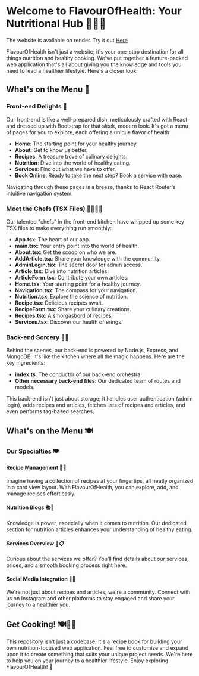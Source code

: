 # Welcome to FlavourOfHealth: Your Nutritional Hub 🍏🥦🍳
The website is available on render. Try it out [Here](https://flavourofhealth.onrender.com/recipes)

FlavourOfHealth isn't just a website; it's your one-stop destination for all things nutrition and healthy cooking. We've put together a feature-packed web application that's all about giving you the knowledge and tools you need to lead a healthier lifestyle. Here's a closer look:

## What's on the Menu 📜

### Front-end Delights 🌟

Our front-end is like a well-prepared dish, meticulously crafted with React and dressed up with Bootstrap for that sleek, modern look. It's got a menu of pages for you to explore, each offering a unique flavor of health:

- **Home**: The starting point for your healthy journey.
- **About**: Get to know us better.
- **Recipes**: A treasure trove of culinary delights.
- **Nutrition**: Dive into the world of healthy eating.
- **Services**: Find out what we have to offer.
- **Book Online**: Ready to take the next step? Book a service with ease.

Navigating through these pages is a breeze, thanks to React Router's intuitive navigation system.

### Meet the Chefs (TSX Files) 👩‍🍳👨‍🍳

Our talented "chefs" in the front-end kitchen have whipped up some key TSX files to make everything run smoothly:

- **App.tsx**: The heart of our app.
- **main.tsx**: Your entry point into the world of health.
- **About.tsx**: Get the scoop on who we are.
- **AddArticle.tsx**: Share your knowledge with the community.
- **AdminLogin.tsx**: The secret door for admin access.
- **Article.tsx**: Dive into nutrition articles.
- **ArticleForm.tsx**: Contribute your own articles.
- **Home.tsx**: Your starting point for a healthy journey.
- **Navigation.tsx**: The compass for your navigation.
- **Nutrition.tsx**: Explore the science of nutrition.
- **Recipe.tsx**: Delicious recipes await.
- **RecipeForm.tsx**: Share your culinary creations.
- **Recipes.tsx**: A smorgasbord of recipes.
- **Services.tsx**: Discover our health offerings.

### Back-end Sorcery 🎩✨

Behind the scenes, our back-end is powered by Node.js, Express, and MongoDB. It's like the kitchen where all the magic happens. Here are the key ingredients:

- **index.ts**: The conductor of our back-end orchestra.
- **Other necessary back-end files**: Our dedicated team of routes and models.

This back-end isn't just about storage; it handles user authentication (admin login), adds recipes and articles, fetches lists of recipes and articles, and even performs tag-based searches.

## What's on the Menu 🍽️

### Our Specialties 🍽️

#### Recipe Management 🍲🍔

Imagine having a collection of recipes at your fingertips, all neatly organized in a card view layout. With FlavourOfHealth, you can explore, add, and manage recipes effortlessly.

#### Nutrition Blogs 📚🥗

Knowledge is power, especially when it comes to nutrition. Our dedicated section for nutrition articles enhances your understanding of healthy eating.

#### Services Overview 🏥📋

Curious about the services we offer? You'll find details about our services, prices, and a smooth booking process right here.

#### Social Media Integration 📱📸

We're not just about recipes and articles; we're a community. Connect with us on Instagram and other platforms to stay engaged and share your journey to a healthier you.

## Get Cooking! 🍽️👨‍🍳

This repository isn't just a codebase; it's a recipe book for building your own nutrition-focused web application. Feel free to customize and expand upon it to create something that suits your unique project needs. We're here to help you on your journey to a healthier lifestyle. Enjoy exploring FlavourOfHealth! 🚀
